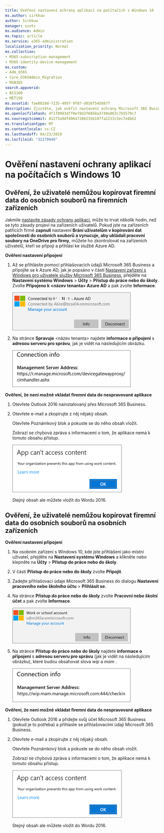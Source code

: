 ```yaml
---
title: Ověření nastavení ochrany aplikací na počítačích s Windows 10
ms.author: sirkkuw
author: Sirkkuw
manager: scotv
ms.audience: Admin
ms.topic: article
ms.service: o365-administration
localization_priority: Normal
ms.collection:
- M365-subscription-management
- M365-identity-device-management
ms.custom:
- Adm_O365
- Core_O365Admin_Migration
- MSB365
search.appverid:
- BCS160
- MET150
ms.assetid: fae8819d-7235-495f-9f07-d016f545887f
description: Zjistěte, jak ověřit nastavení ochrany Microsoft 365 Business aplikace v zařízení Windows 10.
ms.openlocfilehash: 4f1f0993dff0ef8d3f6858a3749e063c7b5579c7
ms.sourcegitcommit: 81273a9df49647286235b187fa2213c5ec7e8b62
ms.translationtype: MT
ms.contentlocale: cs-CZ
ms.lasthandoff: 04/23/2019
ms.locfileid: "32279940"
---
```

# <a name="validate-app-protection-settings-on-windows-10-pcs"></a>Ověření nastavení ochrany aplikací na počítačích s Windows 10

## <a name="verify-that-users-cannot-copy-company-data-to-personal-files-on-corporate-devices"></a>Ověření, že uživatelé nemůžou kopírovat firemní data do osobních souborů na firemních zařízeních

Jakmile [nastavíte zásady ochrany aplikací](protection-settings-for-windows-10-devices.md), může to trvat několik hodin, než se tyto zásady projeví na zařízeních uživatelů. Pokud jste na zařízeních patřících firmě **zapnuli** nastavení **Brání uživatelům v kopírování dat společnosti do osobních souborů a vynucuje, aby ukládali pracovní soubory na OneDrive pro firmy**, můžete ho zkontrolovat na zařízeních uživatelů, kteří se připojí a přihlásí ke službě Azure AD. 
  
 **Ověření nastavení připojení**
  
1. Až se přihlásíte pomocí přihlašovacích údajů Microsoft 365 Business a připojíte se k Azure AD, jak je popsáno v části [Nastavení zařízení s Windows pro uživatele služby Microsoft 365 Business](set-up-windows-devices.md), přejděte na **Nastavení systému Windows** \> **Účty** \> **Přístup do práce nebo do školy**. Zvolte **Připojeno k \<název tenanta\> Azure AD** a pak zvolte **Informace**.
    
    ![Click or tap Info on the Connected to Azure AD dialog.](media/a36ede2b-d1a0-4d4e-8ea7-af39b4b63890.png)
  
2. Na stránce **Spravuje** \<název tenanta\> najdete **informace o připojení** s **adresou serveru pro správu**, jak je vidět na následujícím obrázku. 
    
    ![Managed by page shows connection info of the device manager URL.](media/47515a8e-2d0c-4bea-99f0-6b2545b88a11.png)
  
 **Ověření, že není možné vkládat firemní data do nespravované aplikace**
  
1. Otevřete Outlook 2016 nainstalovaný přes Microsoft 365 Business.
    
2. Otevřete e-mail a zkopírujte z něj nějaký obsah.
    
    Otevřete Poznámkový blok a pokuste se do něho obsah vložit.
    
    Zobrazí se chybová zpráva s informacemi o tom, že aplikace nemá k tomuto obsahu přístup.
    
    ![A dialog that states app can't access content when you paste into an unmanaged app.](media/5e82b154-cf2f-43c8-ae80-b45d8ad80e56.png)
  
    Stejný obsah ale můžete vložit do Wordu 2016.
    
## <a name="verify-that-users-cannot-copy-company-data-to-personal-files-on-personal-devices"></a>Ověření, že uživatelé nemůžou kopírovat firemní data do osobních souborů na osobních zařízeních

 **Ověření nastavení připojení**
  
1. Na osobním zařízení s Windows 10, kde jste přihlášení jako místní uživatel, přejděte na **Nastavení systému Windows** a klikněte nebo klepněte na **Účty** \> **Přístup do práce nebo do školy**.
    
2. V části **Přístup do práce nebo do školy** zvolte **Připojit**.
    
3. Zadejte přihlašovací údaje Microsoft 365 Business do dialogu **Nastavení pracovního nebo školního účtu** \> **Přihlásit se**.
    
4. Na stránce **Přístup do práce nebo do školy** zvolte **Pracovní nebo školní účet** a pak zvolte **Informace**.
    
    ![Click or tap Info on the Work or school account dalog.](media/63bd8b32-cb32-4afa-8ce0-6070ac403abc.png)
  
5. Na stránce **Přístup do práce nebo do školy** najdete **informace o připojení** s **adresou serveru pro správu** (jak je vidět na následujícím obrázku), které budou obsahovat slova  *wip*  a  *mam*  . 
    
    ![Managed by page shows connection info URL that includes the words mam and wpi.](media/abd4eaf4-44fa-4538-a3e8-1e0d331dfe1e.png)
  
 **Ověření, že není možné vkládat firemní data do nespravované aplikace**
  
1. Otevřete Outlook 2016 a přidejte svůj účet Microsoft 365 Business (pokud je to potřeba) a přihlaste se přihlašovacími údaji Microsoft 365 Business.
    
2. Otevřete e-mail a zkopírujte z něj nějaký obsah.
    
    Otevřete Poznámkový blok a pokuste se do něho obsah vložit.
    
    Zobrazí se chybová zpráva s informacemi o tom, že aplikace nemá k tomuto obsahu přístup.
    
    ![A dialog that states app can't access content when you paste into an unmanaged app.](media/5e82b154-cf2f-43c8-ae80-b45d8ad80e56.png)
  
    Stejný obsah ale můžete vložit do Wordu 2016.
    

